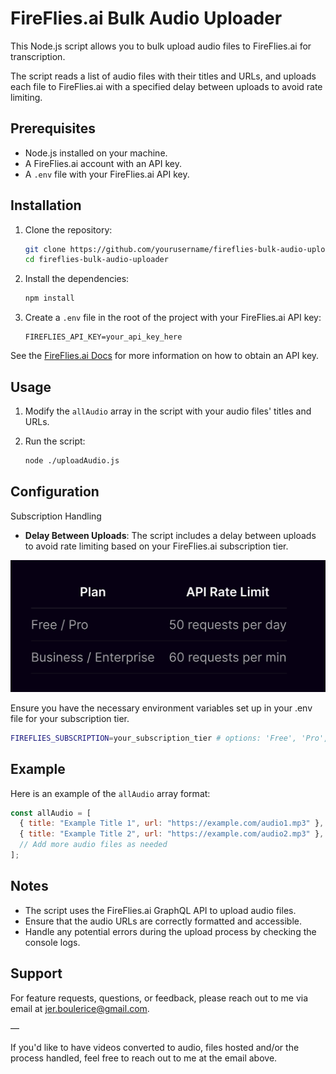 # FireFlies.ai Bulk Audio Uploader

This Node.js script allows you to bulk upload audio files to FireFlies.ai for transcription.

The script reads a list of audio files with their titles and URLs, and uploads each file to FireFlies.ai with a specified delay between uploads to avoid rate limiting.

## Prerequisites

- Node.js installed on your machine.
- A FireFlies.ai account with an API key.
- A `.env` file with your FireFlies.ai API key.

## Installation

1. Clone the repository:

   ```bash or zsh
   git clone https://github.com/yourusername/fireflies-bulk-audio-uploader.git
   cd fireflies-bulk-audio-uploader
   ```

2. Install the dependencies:

   ```bash or zsh
   npm install
   ```

3. Create a `.env` file in the root of the project with your FireFlies.ai API key:

   ```
   FIREFLIES_API_KEY=your_api_key_here
   ```
See the [FireFlies.ai Docs](https://docs.fireflies.ai/getting-started/quickstart) for more information on how to obtain an API key.

## Usage

1. Modify the `allAudio` array in the script with your audio files' titles and URLs.

2. Run the script:

   ```bash
   node ./uploadAudio.js
   ```

## Configuration

Subscription Handling

- **Delay Between Uploads**: The script includes a delay between uploads to avoid rate limiting based on your FireFlies.ai subscription tier.

![FireFlies.AI rate limits table.](./rate-limit.png)

Ensure you have the necessary environment variables set up in your .env file for your subscription tier.

```bash
FIREFLIES_SUBSCRIPTION=your_subscription_tier # options: 'Free', 'Pro', 'Business', 'Enterprise'
```

## Example

Here is an example of the `allAudio` array format:

```javascript
const allAudio = [
  { title: "Example Title 1", url: "https://example.com/audio1.mp3" },
  { title: "Example Title 2", url: "https://example.com/audio2.mp3" },
  // Add more audio files as needed
];
```

## Notes

- The script uses the FireFlies.ai GraphQL API to upload audio files.
- Ensure that the audio URLs are correctly formatted and accessible.
- Handle any potential errors during the upload process by checking the console logs.

## Support

For feature requests, questions, or feedback, please reach out to me via email at [jer.boulerice@gmail.com](mailto:jer.boulerice@gmail.com).

––

If you'd like to have videos converted to audio, files hosted and/or the process handled, feel free to reach out to me at the email above.